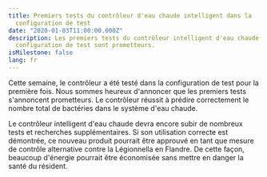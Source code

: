 ```yaml
---
title: Premiers tests du contrôleur d'eau chaude intelligent dans la
  configuration de test
date: "2020-01-03T11:00:00.000Z"
description: Les premiers tests du contrôleur intelligent d'eau chaude dans la
  configuration de test sont prometteurs.
isMilestone: false
lang: fr
---
```

Cette semaine, le contrôleur a été testé dans la configuration de test pour la première fois. Nous sommes heureux d'annoncer que les premiers tests s'annoncent prometteurs. Le contrôleur réussit à prédire correctement le nombre total de bactéries dans le système d'eau chaude.

Le contrôleur intelligent d'eau chaude devra encore subir de nombreux tests et recherches supplémentaires. Si son utilisation correcte est démontrée, ce nouveau produit pourrait être approuvé en tant que mesure de contrôle alternative contre la Légionnella en Flandre. De cette façon, beaucoup d'énergie pourrait être économisée sans mettre en danger la santé du résident.
